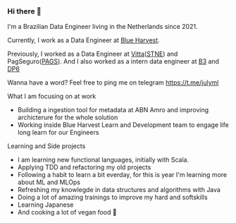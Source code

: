 ### Hi there 👋

I'm a Brazilian Data Engineer living in the Netherlands since 2021.

Currently, I work as a Data Engineer at [Blue Harvest](https://blueharvest.io/).

Previously, I worked as a Data Engineer at [Vitta](https://www.vitta.com.br/)([STNE](https://www.nasdaq.com/market-activity/stocks/stne)) and PagSeguro([PAGS](https://www.nasdaq.com/market-activity/stocks/pags)).
And I also worked as a intern data engineer at [B3](https://www.bloomberg.com/quote/B3SA3:BZ) and [DP6](https://www.dp6.com.br/en/home-en/)

Wanna have a word? Feel free to ping me on telegram https://t.me/julyml

What I am focusing on at work

- Building a ingestion tool for metadata at ABN Amro and improving archicterure for the whole solution
- Working inside Blue Harvest Learn and Development team to engage life long learn for our Engineers
    
Learning and Side projects

- I am learning new functional languages, initially with Scala.
- Applying TDD and refactoring my old projects
- Following a habit to learn a bit everday, for this is year I'm learning more about ML and MLOps
- Refreshing my knowlegde in data structures and algorithms with Java
- Doing a lot of amazing trainings to improve my hard and softskills  
- Learning Japanese
- And cooking a lot of vegan food 🌱

